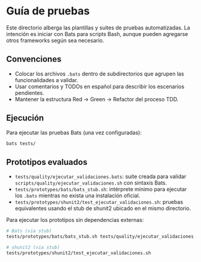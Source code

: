 # Guía de pruebas

Este directorio alberga las plantillas y suites de pruebas automatizadas. La intención es iniciar con Bats para scripts Bash, aunque pueden agregarse otros frameworks según sea necesario.

## Convenciones

- Colocar los archivos `.bats` dentro de subdirectorios que agrupen las funcionalidades a validar.
- Usar comentarios y TODOs en español para describir los escenarios pendientes.
- Mantener la estructura Red → Green → Refactor del proceso TDD.

## Ejecución

Para ejecutar las pruebas Bats (una vez configuradas):

```bash
bats tests/
```

## Prototipos evaluados

- `tests/quality/ejecutar_validaciones.bats`: suite creada para validar `scripts/quality/ejecutar_validaciones.sh` con sintaxis Bats.
- `tests/prototypes/bats/bats_stub.sh`: intérprete mínimo para ejecutar los `.bats` mientras no exista una instalación oficial.
- `tests/prototypes/shunit2/test_ejecutar_validaciones.sh`: pruebas equivalentes usando el stub de shunit2 ubicado en el mismo directorio.

Para ejecutar los prototipos sin dependencias externas:

```bash
# Bats (via stub)
tests/prototypes/bats/bats_stub.sh tests/quality/ejecutar_validaciones.bats

# shunit2 (via stub)
tests/prototypes/shunit2/test_ejecutar_validaciones.sh
```
